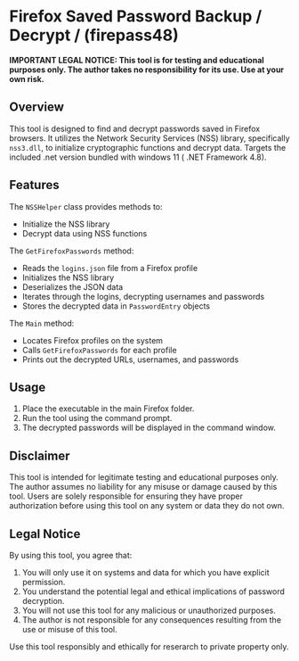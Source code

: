 # Firefox Saved Password Backup / Decrypt / (firepass48)

**IMPORTANT LEGAL NOTICE: This tool is for testing and educational purposes only. The author takes no responsibility for its use. Use at your own risk.**

## Overview

This tool is designed to find and decrypt passwords saved in Firefox browsers. It utilizes the Network Security Services (NSS) library, specifically `nss3.dll`, to initialize cryptographic functions and decrypt data. Targets the included .net version bundled with windows 11 ( .NET Framework 4.8).

## Features

The `NSSHelper` class provides methods to:
- Initialize the NSS library
- Decrypt data using NSS functions

The `GetFirefoxPasswords` method:
- Reads the `logins.json` file from a Firefox profile
- Initializes the NSS library
- Deserializes the JSON data
- Iterates through the logins, decrypting usernames and passwords
- Stores the decrypted data in `PasswordEntry` objects

The `Main` method:
- Locates Firefox profiles on the system
- Calls `GetFirefoxPasswords` for each profile
- Prints out the decrypted URLs, usernames, and passwords

## Usage

1. Place the executable in the main Firefox folder.
2. Run the tool using the command prompt.
3. The decrypted passwords will be displayed in the command window.

## Disclaimer

This tool is intended for legitimate testing and educational purposes only. The author assumes no liability for any misuse or damage caused by this tool. Users are solely responsible for ensuring they have proper authorization before using this tool on any system or data they do not own.

## Legal Notice

By using this tool, you agree that:
1. You will only use it on systems and data for which you have explicit permission.
2. You understand the potential legal and ethical implications of password decryption.
3. You will not use this tool for any malicious or unauthorized purposes.
4. The author is not responsible for any consequences resulting from the use or misuse of this tool.

Use this tool responsibly and ethically for reserarch to private property only.
